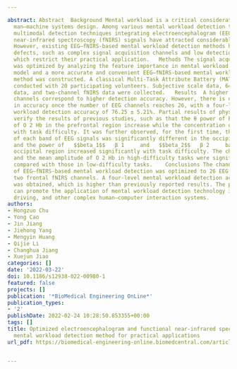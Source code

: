---
abstract: Abstract  Background Mental workload is a critical consideration in complex
  man–machine systems design. Among various mental workload detection techniques,
  multimodal detection techniques integrating electroencephalogram (EEG) and functional
  near-infrared spectroscopy (fNIRS) signals have attracted considerable attention.
  However, existing EEG–fNIRS-based mental workload detection methods have certain
  defects, such as complex signal acquisition channels and low detection accuracy,
  which restrict their practical application.   Methods The signal acquisition configuration
  was optimized by analyzing the feature importance in mental workload recognition
  model and a more accurate and convenient EEG–fNIRS-based mental workload detection
  method was constructed. A classical Multi-Task Attribute Battery (MATB) task was
  conducted with 20 participating volunteers. Subjective scale data, 64-channel EEG
  data, and two-channel fNIRS data were collected.   Results  A higher number of EEG
  channels correspond to higher detection accuracy. However, there is no obvious improvement
  in accuracy once the number of EEG channels reaches 26, with a four-level mental
  workload detection accuracy of 76.25 ± 5.21%. Partial results of physiological analysis
  verify the results of previous studies, such as that the θ power of EEG and concentration
  of O 2 Hb in the prefrontal region increase while the concentration of HHb decreases
  with task difficulty. It was further observed, for the first time, that the energy
  of each band of EEG signals was significantly different in the occipital lobe region,
  and the power of   $$beta_1$$   β 1     and   $$beta_2$$   β 2     bands in the
  occipital region increased significantly with task difficulty. The changing range
  and the mean amplitude of O 2 Hb in high-difficulty tasks were significantly higher
  compared with those in low-difficulty tasks.    Conclusions The channel configuration
  of EEG–fNIRS-based mental workload detection was optimized to 26 EEG channels and
  two frontal fNIRS channels. A four-level mental workload detection accuracy of 76.25 ± 5.21%
  was obtained, which is higher than previously reported results. The proposed configuration
  can promote the application of mental workload detection technology in military,
  driving, and other complex human–computer interaction systems.
authors:
- Hongzuo Chu
- Yong Cao
- Jin Jiang
- Jiehong Yang
- Mengyin Huang
- Qijie Li
- Changhua Jiang
- Xuejun Jiao
categories: []
date: '2022-03-22'
doi: 10.1186/s12938-022-00980-1
featured: false
projects: []
publication: '*BioMedical Engineering OnLine*'
publication_types:
- '2'
publishDate: 2022-02-24 10:28:50.853355+00:00
tags: []
title: Optimized electroencephalogram and functional near-infrared spectroscopy-based
  mental workload detection method for practical applications
url_pdf: https://biomedical-engineering-online.biomedcentral.com/articles/10.1186/s12938-022-00980-1

---
